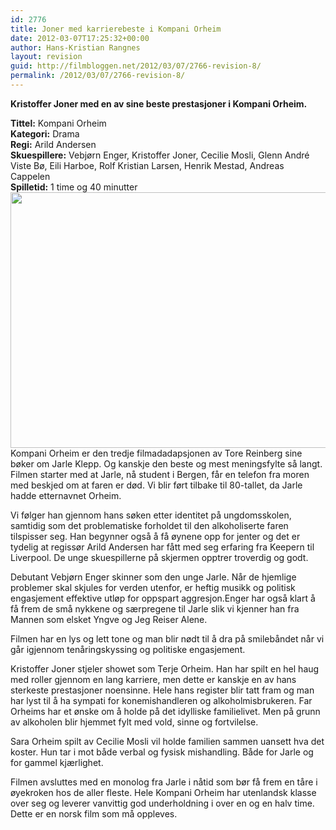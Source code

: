 ```yaml
---
id: 2776
title: Joner med karrierebeste i Kompani Orheim
date: 2012-03-07T17:25:32+00:00
author: Hans-Kristian Rangnes
layout: revision
guid: http://filmbloggen.net/2012/03/07/2766-revision-8/
permalink: /2012/03/07/2766-revision-8/
---
```

**Kristoffer Joner med en av sine beste prestasjoner i Kompani Orheim.<!--more-->**

**Tittel:** Kompani Orheim  
**Kategori:** Drama  
**Regi:** Arild Andersen  
**Skuespillere:** Vebjørn Enger, Kristoffer Joner, Cecilie Mosli, Glenn André Viste Bø, Eili Harboe, Rolf Kristian Larsen, Henrik Mestad, Andreas Cappelen  
**Spilletid:** 1 time og 40 minutter  
<a href="http://filmbloggen.net/2012/03/07/joner-med-karrierebeste-i-kompani-orheim/kompani-orheim/" rel="attachment wp-att-2767"><img class="alignnone size-large wp-image-2767" src="http://filmbloggen.net/wp-content/uploads//2012/03/kompani-orheim-620x409.jpg" alt="" width="620" height="409" /></a>  
Kompani Orheim er den tredje filmadadapsjonen av Tore Reinberg sine bøker om Jarle Klepp. Og kanskje den beste og mest meningsfylte så langt. Filmen starter med at Jarle, nå student i Bergen, får en telefon fra moren med beskjed om at faren er død. Vi blir ført tilbake til 80-tallet, da Jarle hadde etternavnet Orheim.

Vi følger han gjennom hans søken etter identitet på ungdomsskolen, samtidig som det problematiske forholdet til den alkoholiserte faren tilspisser seg. Han begynner også å få øynene opp for jenter og det er tydelig at regissør Arild Andersen har fått med seg erfaring fra Keepern til Liverpool. De unge skuespillerne på skjermen opptrer troverdig og godt.

Debutant Vebjørn Enger skinner som den unge Jarle. Når de hjemlige problemer skal skjules for verden utenfor, er heftig musikk og politisk engasjement effektive utløp for oppspart aggresjon.Enger har også klart å få frem de små nykkene og særpregene til Jarle slik vi kjenner han fra Mannen som elsket Yngve og Jeg Reiser Alene.

Filmen har en lys og lett tone og man blir nødt til å dra på smilebåndet når vi går igjennom tenåringskyssing og politiske engasjement.

Kristoffer Joner stjeler showet som Terje Orheim. Han har spilt en hel haug med roller gjennom en lang karriere, men dette er kanskje en av hans sterkeste prestasjoner noensinne. Hele hans register blir tatt fram og man har lyst til å ha sympati for konemishandleren og alkoholmisbrukeren. Far Orheims har et ønske om å holde på det idylliske familielivet. Men på grunn av alkoholen blir hjemmet fylt med vold, sinne og fortvilelse.

Sara Orheim spilt av Cecilie Mosli vil holde familien sammen uansett hva det koster. Hun tar i mot både verbal og fysisk mishandling. Både for Jarle og for gammel kjærlighet.

Filmen avsluttes med en monolog fra Jarle i nåtid som bør få frem en tåre i øyekroken hos de aller fleste. Hele Kompani Orheim har utenlandsk klasse over seg og leverer vanvittig god underholdning i over en og en halv time. Dette er en norsk film som må oppleves.